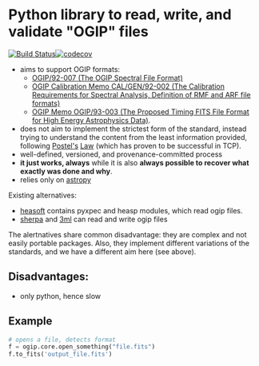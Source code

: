 # Python library to read, write, and validate "OGIP" files

[![Build Status](https://travis-ci.com/volodymyrss/ogip.svg?branch=master)](https://travis-ci.com/volodymyrss/ogip)[![codecov](https://codecov.io/gh/volodymyrss/ogip/branch/master/graph/badge.svg)](https://codecov.io/gh/volodymyrss/ogip)



* aims to support OGIP formats:
  * [OGIP/92-007 (The OGIP Spectral File Format)](https://heasarc.gsfc.nasa.gov/docs/heasarc/ofwg/docs/spectra/ogip_92_007/node5.html)
  * [OGIP Calibration Memo CAL/GEN/92-002 (The Calibration Requirements for Spectral Analysis, Definition of RMF and ARF file formats)](https://heasarc.gsfc.nasa.gov/docs/heasarc/caldb/docs/memos/cal_gen_92_002/cal_gen_92_002.html)
  * [OGIP Memo OGIP/93-003 (The Proposed Timing FITS File Format for High Energy Astrophysics Data)](https://heasarc.gsfc.nasa.gov/docs/heasarc/ofwg/docs/rates/ogip_93_003/ogip_93_003.html).
* does not aim to implement the strictest form of the standard, instead trying to understand the content from the least information provided, following [Postel's](https://en.wikipedia.org/wiki/Robustness_principle) [Law](https://tools.ietf.org/html/rfc1122) (which has proven to be successful in TCP). 
* well-defined, versioned, and provenance-committed process
* **it just works, always** while it is also **always possible to recover what exactly was done and why**.
* relies only on [astropy](https://www.astropy.org/)

Existing alternatives:

* [heasoft](https://heasarc.gsfc.nasa.gov/lheasoft/) contains pyxpec and heasp modules, which read ogip files. 
* [sherpa](https://cxc.cfa.harvard.edu/sherpa/) and [3ml](https://github.com/threeML/threeML/) can read and write ogip files

The alertnatives share common disadvantage: they are complex and not easily portable packages. 
Also, they implement different variations of the standards, and we have a different aim here (see above).

## Disadvantages:

* only python, hence slow

## Example

```python
# opens a file, detects format
f = ogip.core.open_something("file.fits")
f.to_fits('output_file.fits')
```
